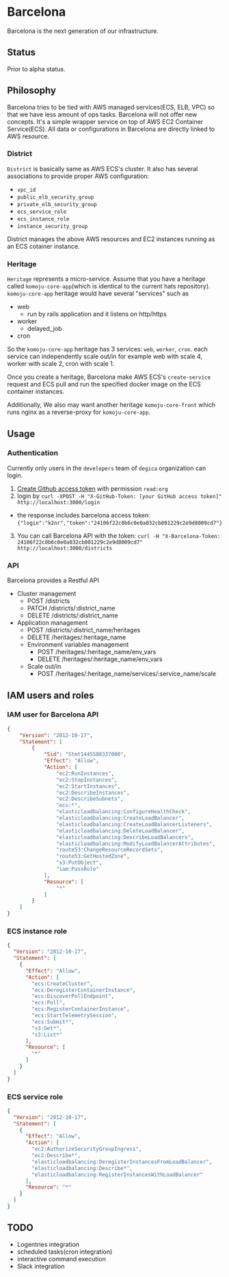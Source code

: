 # Barcelona

Barcelona is the next generation of our infrastructure.

## Status

Prior to alpha status.

## Philosophy

Barcelona tries to be tied with AWS managed services(ECS, ELB, VPC) so that we have less amount of ops tasks.
Barcelona will not offer new concepts. It's a simple wrapper service on top of AWS EC2 Container Service(ECS). All data or configurations in Barcelona are directly linked to AWS resource.

### District

`District` is basically same as AWS ECS's cluster. It also has several associations to provide proper AWS configuration:

- `vpc_id`
- `public_elb_security_group`
- `private_elb_security_group`
- `ecs_service_role`
- `ecs_instance_role`
- `instance_security_group`

District manages the above AWS resources and EC2 instances running as an ECS cotainer instance.

### Heritage

`Heritage` represents a micro-service. Assume that you have a heritage called `komoju-core-app`(which is identical to the current hats repository). `komoju-core-app` heritage would have several "services" such as

- web
  - run by rails application and it listens on http/https
- worker
  - delayed_job
- cron

So the `komoju-core-app` heritage has 3 services: `web`, `worker`, `cron`. each service can independently scale out/in for example web with scale 4, worker with scale 2, cron with scale 1.

Once you create a heritage, Barcelona make AWS ECS's `create-service` request and ECS pull and run the specified docker image on the ECS container instances.

Additionally, We also may want another heritage `komoju-core-front` which runs nginx as a reverse-proxy for `komoju-core-app`.

## Usage

### Authentication

Currently only users in the `developers` team of `degica` organization can login.

1. [Create Github access token](https://github.com/settings/tokens) with permission `read:org`
2. login by `curl -XPOST -H "X-GitHub-Token: [your GitHub access token]" http://localhost:3000/login`
  - the response includes barcelona access token: `{"login":"k2nr","token":"24106f22c0b6c0e0a032cb001229c2e9d8009cd7"}`
3. You can call Barcelona API with the token: `curl -H "X-Barcelona-Token: 24106f22c0b6c0e0a032cb001229c2e9d8009cd7" http://localhost:3000/districts`

### API

Barcelona provides a Restful API

- Cluster management
  - POST /districts
  - PATCH /districts/:district_name
  - DELETE /districts/:district_name
- Application management
  - POST /districts/:district_name/heritages
  - DELETE /heritages/:heritage_name
  - Environment variables management
    - POST /heritages/:heritage_name/env_vars
    - DELETE /heritages/:heritage_name/env_vars
  - Scale out/in
    - POST /heritages/:heritage_name/services/:service_name/scale

## IAM users and roles

### IAM user for Barcelona API

```json
{
    "Version": "2012-10-17",
    "Statement": [
        {
            "Sid": "Stmt1445588337000",
            "Effect": "Allow",
            "Action": [
                "ec2:RunInstances",
                "ec2:StopInstances",
                "ec2:StartInstances",
                "ec2:DescribeInstances",
                "ec2:DescribeSubnets",
                "ecs:*",
                "elasticloadbalancing:ConfigureHealthCheck",
                "elasticloadbalancing:CreateLoadBalancer",
                "elasticloadbalancing:CreateLoadBalancerListeners",
                "elasticloadbalancing:DeleteLoadBalancer",
                "elasticloadbalancing:DescribeLoadBalancers",
                "elasticloadbalancing:ModifyLoadBalancerAttributes",
                "route53:ChangeResourceRecordSets",
                "route53:GetHostedZone",
                "s3:PutObject",
                "iam:PassRole"
            ],
            "Resource": [
                "*"
            ]
        }
    ]
}
```

### ECS instance role

```json
{
  "Version": "2012-10-17",
  "Statement": [
    {
      "Effect": "Allow",
      "Action": [
        "ecs:CreateCluster",
        "ecs:DeregisterContainerInstance",
        "ecs:DiscoverPollEndpoint",
        "ecs:Poll",
        "ecs:RegisterContainerInstance",
        "ecs:StartTelemetrySession",
        "ecs:Submit*",
        "s3:Get*",
        "s3:List*"
      ],
      "Resource": [
        "*"
      ]
    }
  ]
}
```

### ECS service role

```json
{
  "Version": "2012-10-17",
  "Statement": [
    {
      "Effect": "Allow",
      "Action": [
        "ec2:AuthorizeSecurityGroupIngress",
        "ec2:Describe*",
        "elasticloadbalancing:DeregisterInstancesFromLoadBalancer",
        "elasticloadbalancing:Describe*",
        "elasticloadbalancing:RegisterInstancesWithLoadBalancer"
      ],
      "Resource": "*"
    }
  ]
}
```

## TODO

- Logentries integration
- scheduled tasks(cron integration)
- interactive command execution
- Slack integration
